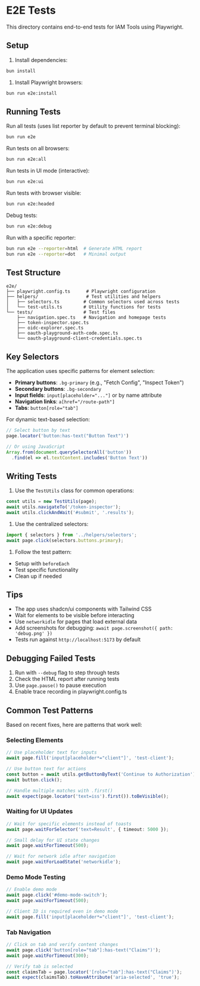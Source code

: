 # E2E Tests

This directory contains end-to-end tests for IAM Tools using Playwright.

## Setup

1. Install dependencies:

```bash
bun install
```

1. Install Playwright browsers:

```bash
bun run e2e:install
```

## Running Tests

Run all tests (uses list reporter by default to prevent terminal blocking):

```bash
bun run e2e
```

Run tests on all browsers:

```bash
bun run e2e:all
```

Run tests in UI mode (interactive):

```bash
bun run e2e:ui
```

Run tests with browser visible:

```bash
bun run e2e:headed
```

Debug tests:

```bash
bun run e2e:debug
```

Run with a specific reporter:

```bash
bun run e2e --reporter=html  # Generate HTML report
bun run e2e --reporter=dot   # Minimal output
```

## Test Structure

```text
e2e/
├── playwright.config.ts      # Playwright configuration
├── helpers/                  # Test utilities and helpers
│   ├── selectors.ts         # Common selectors used across tests
│   └── test-utils.ts        # Utility functions for tests
└── tests/                   # Test files
    ├── navigation.spec.ts   # Navigation and homepage tests
    ├── token-inspector.spec.ts
    ├── oidc-explorer.spec.ts
    ├── oauth-playground-auth-code.spec.ts
    └── oauth-playground-client-credentials.spec.ts
```

## Key Selectors

The application uses specific patterns for element selection:

- **Primary buttons**: `.bg-primary` (e.g., "Fetch Config", "Inspect Token")
- **Secondary buttons**: `.bg-secondary`
- **Input fields**: `input[placeholder="..."]` or by name attribute
- **Navigation links**: `a[href="/route-path"]`
- **Tabs**: `button[role="tab"]`

For dynamic text-based selection:

```javascript
// Select button by text
page.locator('button:has-text("Button Text")')

// Or using JavaScript
Array.from(document.querySelectorAll('button'))
  .find(el => el.textContent.includes('Button Text'))
```

## Writing Tests

1. Use the `TestUtils` class for common operations:

```typescript
const utils = new TestUtils(page);
await utils.navigateTo('/token-inspector');
await utils.clickAndWait('#submit', '.results');
```

1. Use the centralized selectors:

```typescript
import { selectors } from '../helpers/selectors';
await page.click(selectors.buttons.primary);
```

1. Follow the test pattern:

- Setup with `beforeEach`
- Test specific functionality
- Clean up if needed

## Tips

- The app uses shadcn/ui components with Tailwind CSS
- Wait for elements to be visible before interacting
- Use `networkidle` for pages that load external data
- Add screenshots for debugging: `await page.screenshot({ path: 'debug.png' })`
- Tests run against `http://localhost:5173` by default

## Debugging Failed Tests

1. Run with `--debug` flag to step through tests
2. Check the HTML report after running tests
3. Use `page.pause()` to pause execution
4. Enable trace recording in playwright.config.ts

## Common Test Patterns

Based on recent fixes, here are patterns that work well:

### Selecting Elements

```typescript
// Use placeholder text for inputs
await page.fill('input[placeholder*="client"]', 'test-client');

// Use button text for actions
const button = await utils.getButtonByText('Continue to Authorization');
await button.click();

// Handle multiple matches with .first()
await expect(page.locator('text=iss').first()).toBeVisible();
```

### Waiting for UI Updates

```typescript
// Wait for specific elements instead of toasts
await page.waitForSelector('text=Result', { timeout: 5000 });

// Small delay for UI state changes
await page.waitForTimeout(500);

// Wait for network idle after navigation
await page.waitForLoadState('networkidle');
```

### Demo Mode Testing

```typescript
// Enable demo mode
await page.click('#demo-mode-switch');
await page.waitForTimeout(500);

// Client ID is required even in demo mode
await page.fill('input[placeholder*="client"]', 'test-client');
```

### Tab Navigation

```typescript
// Click on tab and verify content changes
await page.click('button[role="tab"]:has-text("Claims")');
await page.waitForTimeout(300);

// Verify tab is selected
const claimsTab = page.locator('[role="tab"]:has-text("Claims")');
await expect(claimsTab).toHaveAttribute('aria-selected', 'true');
```
